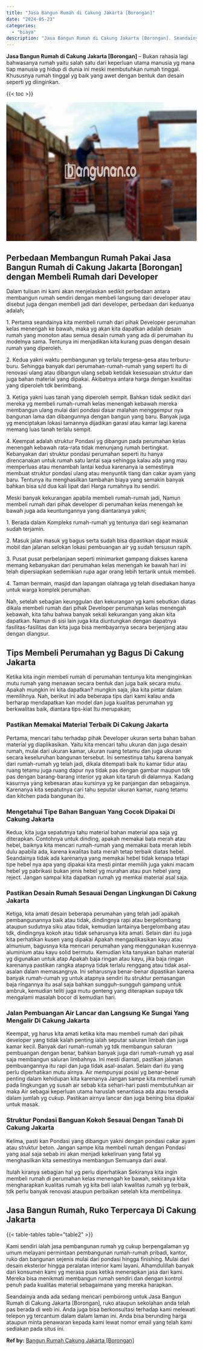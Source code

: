 ```yaml
---
title: "Jasa Bangun Rumah di Cakung Jakarta [Borongan]"
date: "2024-05-23"
categories: 
  - "biaya"
description: "Jasa Bangun Rumah di Cakung Jakarta [Borongan]. Seandainya anda ada sedang mencari pemborong untuk Jasa Bangun Rumah di Cakung Jakarta [Borongan], ruko ata..."
---
```


**Jasa Bangun Rumah di Cakung Jakarta \[Borongan\]** – Bukan rahasia lagi bahwasanya rumah yaitu salah satu dari keperluan utama manusia yg mana tiap manusia yg hidup di dunia ini meski membutuhkan rumah tinggal. Khususnya rumah tinggal yg baik yang awet dengan bentuk dan desain seperti yg diinginkan.

{{< toc >}}

![Jasa Bangun Rumah di Cakung Jakarta [Borongan]](/images/borong-bangunan-32.png)

## Perbedaan Membangun Rumah Pakai Jasa Bangun Rumah di Cakung Jakarta \[Borongan\] dengan Membeli Rumah dari Developer

Dalam tulisan ini kami akan menjelaskan sedikit perbedaan antara membangun rumah sendiri dengan membeli langsung dari developer atau disebut juga dengan membeli jadi dari developer, perbedaan dari keduanya adalah;

1\. Pertama seandainya kita membeli rumah dari pihak Developer perumahan kelas menengah ke bawah, maka yg akan kita dapatkan adalah desain rumah yang monoton atau semua desain rumah yang ada di perumahan itu modelnya sama. Tentunya ini menjadikan kita kurang puas dengan desain rumah yang diperoleh.

2\. Kedua yakni waktu pembangunan yg terlalu tergesa-gesa atau terburu-buru. Sehingga banyak dari perumahan-rumah-rumah yang seperti itu di renovasi ulang atau dibangun ulang sebab ketidak kesesuaian struktur dan juga bahan material yang dipakai. Akibatnya antara harga dengan kwalitas yang diperoleh tdk berimbang.

3\. Ketiga yakni luas tanah yang diperoleh sempit. Bahkan tidak sedikit dari mereka yg membeli rumah-rumah kelas menengah kebawah mereka membangun ulang mulai dari pondasi dasar malahan menggempur nya bangunan lama dan dibangunnya dengan bangun yang baru. Banyak juga yg menciptakan lokasi tamannya dijadikan garasi atau kamar lagi karena memang luas tanah terlalu sempit.

4\. Keempat adalah struktur Pondasi yg dibangun pada perumahan kelas menengah kebawah rata-rata tidak menunjang rumah bertingkat. Kebanyakan dari struktur pondasi perumahan seperti itu hanya direncanakan untuk rumah satu lantai saja sehingga kalau ada yang mau memperluas atau menambah lantai kedua karenanya ia semestinya membuat struktur pondasi ulang atau menyuntik tiang dan cakar ayam yang baru. Tentunya itu menghasilkan tambahan biaya yang semakin banyak bahkan bisa s/d dua kali lipat dari Harga rumahnya itu sendiri.

Meski banyak kekurangan apabila membeli rumah-rumah jadi, Namun membeli rumah dari pihak developer di perumahan kelas menengah ke bawah juga ada keuntungannya yang diantaranya yakni;

1\. Berada dalam Kompleks rumah-rumah yg tentunya dari segi keamanan sudah terjamin.

2\. Masuk jalan masuk yg bagus serta sudah bisa dipastikan dapat masuk mobil dan jalanan selokan lokasi pembuangan air yg sudah tersusun rapih.

3\. Pusat pusat perbelanjaan seperti minimarket gampang diakses karena memang kebanyakan dari perumahan kelas menengah ke bawah hari ini telah dipersiapkan sedemikian rupa agar orang lebih tertarik untuk membeli.

4\. Taman bermain, masjid dan lapangan olahraga yg telah disediakan hanya untuk warga komplek perumahan.

Nah, setelah sebagian keunggulan dan kekurangan yg kami sebutkan diatas dikala membeli rumah dari pihak Developer perumahan kelas menengah kebawah, kita tahu bahwa banyak sekali kekurangan yang akan kita dapatkan. Namun di sisi lain juga kita diuntungkan dengan dapatnya fasilitas-fasilitas dan kita juga bisa membayarnya secara berjenjang atau dengan diangsur.

## Tips Membeli Perumahan yg Bagus Di Cakung Jakarta

Ketika kita ingin membeli rumah di perumahan tentunya kita menginginkan mutu rumah yang menawan secara bentuk dan juga baik secara mutu. Apakah mungkin ini kita dapatkan? mungkin saja, jika kita pintar dalam memilihnya. Nah, berikut ini ada beberapa tips dari kami kalau anda berharap mendapatkan kan model dan juga kualitas perumahan yg berkwalitas baik, diantara tips-kiat Itu merupakan;

### Pastikan Memakai Material Terbaik Di Cakung Jakarta

Pertama, mencari tahu terhadap pihak Developer ukuran serta bahan bahan material yg diaplikasikan. Yaitu kita mencari tahu ukuran dan juga desain rumah, mulai dari ukuran kamar, ukuran ruang tetamu dan juga ukuran secara keseluruhan bangunan tersebut. Ini semestinya tahu karena banyak dari rumah-rumah yg telah jadi, dikala ditempati baik itu kamar tidur atau ruang tetamu juga ruang dapur nya tidak pas dengan gambar maupun tdk pas dengan barang-barang interior yg akan kita taruh di dalamnya. Kadang kasurnya yang kebesaran atau kursinya yg ke panjangan dan sebagainya. Karenanya kita sepatutnya cari tahu seputar ukuran kamar, ruang tetamu dan kitchen pada bangunan itu.

### Mengetahui Tipe Bahan Banguan Yang Cocok Dipakai Di Cakung Jakarta

Kedua, kita juga sepatutnya tahu material bahan material apa saja yg diterapkan. Contohnya untuk dinding, apakah memakai bata merah atau hebel, baiknya kita mencari rumah-rumah yang memakai bata merah lebih dulu apabila ada, karena kwalitas bata merah tetap terbaik diatas hebel. Seandainya tidak ada karenanya yang memakai hebel tidak kenapa tetapi tipe hebel nya apa yang dipakai kita mesti pintar memilih juga yakni macam hebel yg pabrikasi bukan jenis hebel yg murahan atau pun hebel yang reject. Jangan sampai kita dapatkan rumah yg memkai material asal saja.

### Pastikan Desain Rumah Sesauai Dengan Lingkungan Di Cakung Jakarta

Ketiga, kita amati desain beberapa perumahan yang telah jadi apakah pembangunannya baik atau tidak, dindingnya rapi atau bergelombang ataupun sudutnya siku atau tidak, kemudian lantainya bergelombang atau tdk, dindingnya kokoh atau tidak seharusnya kita amati. Selain dari itu juga kita perhatikan kusen yang dipakai Apakah mengaplikasikan kayu atau almunium, bagusnya kita mencari perumahan yang menggunakan kusennya aluminium atau kayu solid bermutu. Kemudian kita tanyakan bahan material yg digunakan untuk atap Apakah baja ringan atau kayu, jika baja ringan karenanya pastikan rangka atapnya tidak terlalu renggang atau tidak asal-asalan dalam memasangnya. Ini seharusnya benar-benar dipastikan karena banyak rumah-rumah yg untuk atapnya sendiri itu struktur pemasangan baja ringannya itu asal saja bahkan sungguh-sungguh gampang untuk ambruk, kemudian teliti juga mutu genteng yang diterapkan supaya tdk mengalami masalah bocor di kemudian hari.

### Jalan Pembuangan Air Lancar dan Langsung Ke Sungai Yang Mengalir Di Cakung Jakarta

Keempat, yg harus kita amati ketika kita mau membeli rumah dari pihak developer yang tidak kalah penting ialah seputar saluran limbah dan juga kamar kecil. Banyak dari rumah-rumah yg tdk membangun saluran pembuangan dengan benar, bahkan banyak juga dari rumah-rumah yg asal saja membangun saluran limbahnya. Ini mesti diamati, pastikan jalanan pembuangannya itu rapi dan juga tidak asal-asalan. Selain dari itu yang perlu diperhatikan mutu airnya. Air mempunyai posisi yg benar-benar penting dalam kehidupan kita karenanya Jangan sampe kita membeli rumah pada lingkungan yg susah air sebab kita sehari-hari pasti membutuhkan air maka Air sebagai keperluan utama haruslah senantiasa ada atau tersedia dalam jumlah yg cukup. Pastikan airnya lancar dan juga bening bisa dipakai untuk masak.

### Struktur Pondasi Banguan Kokoh Sesauai Dengan Tanah Di Cakung Jakarta

Kelima, pasti kan Pondasi yang dibangun yakni dengan pondasi cakar ayam atau struktur beton. Jangan sampe kita membeli rumah dengan Pondasi yang asal saja sebab ini akan menjadi kekeliruan yang fatal yg menghasilkan kita semestinya membangun Semuanya dari awal.

Itulah kiranya sebagian hal yg perlu diperhatikan Sekiranya kita ingin membeli rumah di perumahan kelas menengah ke bawah, sekiranya kita mengharapkan kualitas rumah yg kita beli ialah kwalitas rumah yg terbaik, tdk perlu banyak renovasi ataupun perbaikan setelah kita membelinya.

## Jasa Bangun Rumah, Ruko Terpercaya Di Cakung Jakarta

{{< table-tables table="table2" >}}

Kami sendiri ialah jasa pembangunan rumah yg cukup berpengalaman yg umum melayani permintaan pembangunan rumah-rumah pribadi, kantor, ruko dan bangunan sejenis mulai dari pondasi hingga finishing. Mulai dari desain eksterior hingga peralatan interior kami layani. Alhamdulillah banyak dari konsumen kami yg merasa puas ketika menerapkan jasa dari kami. Mereka bisa menikmati membangun rumah sendiri dan dengan kontrol penuh pada kualitas material sebagaimana yang mereka harapkan.

Seandainya anda ada sedang mencari pemborong untuk Jasa Bangun Rumah di Cakung Jakarta \[Borongan\], ruko ataupun sekolahan anda telah pas berada di web ini. Anda juga bisa berkonsultasi terhadap kami melewati telepon yg tercantum dalam dalam laman ini. Anda bisa berunding harga ataupun minta penawaran kepada kami lewat nomor email yang telah kami sediakan pada situs ini.

**Ref by:** [Bangun Rumah Cakung Jakarta [Borongan]](https://id.wikipedia.org/wiki/Bangun)
